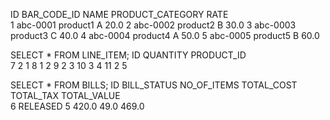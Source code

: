 
ID  BAR_CODE_ID  NAME  	PRODUCT_CATEGORY  	RATE  
1	abc-0001	product1	A	20.0
2	abc-0002	product2	B	30.0
3	abc-0003	product3	C	40.0
4	abc-0004	product4	A	50.0
5	abc-0005	product5	B	60.0



SELECT * FROM LINE_ITEM;
ID  	QUANTITY  	PRODUCT_ID  
7	2	1
8	1	2
9	2	3
10	3	4
11	2	5

SELECT * FROM BILLS;
ID  	BILL_STATUS  	NO_OF_ITEMS  	TOTAL_COST  	TOTAL_TAX  	TOTAL_VALUE  
6		RELEASED				5			420.0			49.0	469.0

